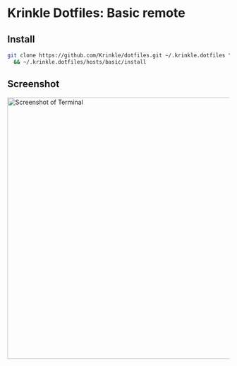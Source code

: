 # Krinkle Dotfiles: Basic remote

## Install

```bash
git clone https://github.com/Krinkle/dotfiles.git ~/.krinkle.dotfiles \
  && ~/.krinkle.dotfiles/hosts/basic/install
```

## Screenshot

<img width="591" alt="Screenshot of Terminal" src="https://user-images.githubusercontent.com/156867/54076060-c9d5aa80-429e-11e9-8423-60e1aa4a7505.png">

